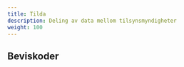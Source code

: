 ```yaml
---
title: Tilda
description: Deling av data mellom tilsynsmyndigheter
weight: 100
---
```


## Beviskoder
<script type="text/javascript" src="/docs/utviklingsguider/data.altinn.no/beviskoder/evidencecodes.js"></script>
<link rel="stylesheet" type="text/css" href="/docs/utviklingsguider/data.altinn.no/beviskoder/evidencecodes.css" />
<div id="evidencecodes-container"  data-filter-servicecontext="Tilsyn">

<style type="text/x-evidencecodes-template">
<%for(var i=0; i<this.data.length; i++) { var code = this.data[i]; %>
<div class="evidenceCode">
    <div class="header">
        <i class="fa fa-chevron-right"></i>
        <a href="javascript:" class="toggle"><span class="name"><%code.evidenceCodeName%></span></a>
    </div>
    <div class="detailscontainer">
        <p><%code.description%></p>
        <dl>
            <dt>Tilgang</dt><dd><%EvidenceCodesDisplay.friendlyAccessMethod(code.accessMethod)%></dd>
            <dt>Asynkron</dt><dd><%code.isAsynchronous?'Ja':'Nei'%></dd>
            <dt>Maks tilgjengelighet</dt><dd><%code.maxValidDays ? code.maxValidDays + ' dager' : 'Ikke oppgitt'%></dd>
            <dt>Har parametre</dt><dd><%typeof code.parameters !== 'undefined' ? 'Ja' : 'Nei'%></dd>
        </dl>
        <%if (typeof code.parameters !== 'undefined'){%>
        <div class="params">
            <h3>Parametere</h3>
            <p>Dette er parametere som kan eller må oppgis i forespørselen</p>
            <table>
                <tr>
                    <th>Parameter</th>
                    <th>Type</th>
                    <th>Påkrevd</th>
                </tr>
                <%for(var j=0;j<code.parameters.length; j++) {%>
                <tr>
                    <td><%code.parameters[j]['evidenceParamName']%></td>
                    <td><%code.parameters[j]['paramType']%></td>
                    <td><%code.parameters[j]['required']?'Ja':'Nei'%></td>
                </tr> 
                <%}%>
            </table>
        </div>
        <%}%>
        <div class="values">
            <h3>Verdier i retur</h3>
            <p>Dette er feltene som ligger i svaret</p>
            <table>
                <tr>
                    <th>Parameter</th>
                    <th>Type</th>
                    <th>Kilde</th>
                </tr>
                <%for(var j=0;j<code.values.length; j++) {%>
                <tr>
                    <td><%code.values[j]['evidenceValueName']%></td>
                    <td><%code.values[j]['valueType']%></td>
                    <td><%code.values[j]['source']%></td>
                </tr> 
                <%}%>
            </table>
        </div>
        <div class="example">
            <h3>Eksempel på forespørsel</h3>
            <pre>
                <code>
                    <%EvidenceCodesDisplay.exampleRequest(code)%>
                </code>
            </pre>
<!-- DO NOT change indentation on the following lines, or Hugo will think it's code and wrap it in pre/code-tags and ruin your day -->
</div>
</div>
</div>
<br style="clear:both">
<%}%>
</style>

</div>